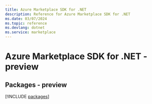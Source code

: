 ```yaml
---
title: Azure Marketplace SDK for .NET
description: Reference for Azure Marketplace SDK for .NET
ms.date: 03/07/2024
ms.topic: reference
ms.devlang: dotnet
ms.service: marketplace
---
```

# Azure Marketplace SDK for .NET - preview
## Packages - preview
[!INCLUDE [packages](marketplace-index.md)]